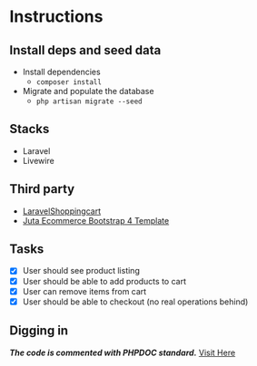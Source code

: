 # Instructions

## Install deps and seed data

- Install dependencies
  - `composer install`
- Migrate and populate the database
  - `php artisan migrate --seed`

## Stacks

- Laravel
- Livewire

## Third party

- [LaravelShoppingcart](https://packagist.org/packages/bumbummen99/shoppingcart)
- [Juta Ecommerce Bootstrap 4 Template](https://demo.hasthemes.com/juta-preview/juta-v1/shop.html)

## Tasks

- [x] User should see product listing
- [x] User should be able to add products to cart
- [x] User can remove items from cart
- [x] User should be able to checkout (no real operations behind)

## Digging in

***The code is commented with PHPDOC standard.*** [Visit Here](https://github.com/php-fig/fig-standards/blob/master/proposed/phpdoc.md)
